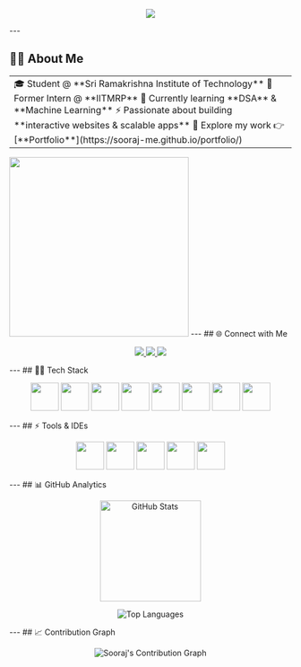 <p align="center">
<img src="https://readme-typing-svg.herokuapp.com?font=Fira+Code&pause=1000&color=00C9FF,F75C7E,9B5DE5,FF9933&center=true&vCenter=true&width=500&lines=Hi+there+👋+I'm+Sooraj+R+Nair;Welcome+to+my+GitHub!">
</p>
---

## 👨‍💻 About Me  
<table>
<tr>
<td>🎓 Student @ **Sri Ramakrishna Institute of Technology**  
💼 Former Intern @ **IITMRP**  
🌱 Currently learning **DSA** & **Machine Learning**  
⚡ Passionate about building **interactive websites & scalable apps**  
🔭 Explore my work 👉 [**Portfolio**](https://sooraj-me.github.io/portfolio/)  

</td></tr>
</table>

  <img width="320" src="https://media.giphy.com/media/qgQUggAC3Pfv687qPC/giphy.gif">
---
## 🌐 Connect with Me  
<p align="center">
  <a href="https://www.linkedin.com/in/sooraj-r-nair-38757925a" target="_blank">
    <img src="https://img.shields.io/badge/-LinkedIn-0077B5?style=for-the-badge&logo=linkedin&logoColor=white"/>
  </a>
  <a href="https://www.instagram.com/s_o_o_raj_04?igsh=aWwwYjBvOTJoZ2Vz" target="_blank">
    <img src="https://img.shields.io/badge/-Instagram-d62976?style=for-the-badge&logo=instagram&logoColor=white"/>
  </a>
  <a href="https://sooraj-me.github.io/portfolio/" target="_blank">
    <img src="https://img.shields.io/badge/-Portfolio-000000?style=for-the-badge&logo=vercel&logoColor=white"/>
  </a>
</p>
---
## 🧑‍💻 Tech Stack  

<p align="center">
  <img height="50" src="https://img.icons8.com/color/48/000000/python.png"/>
  <img height="50" src="https://img.icons8.com/color/48/000000/c-programming.png"/>
  <img height="50" src="https://img.icons8.com/color/48/000000/java-coffee-cup-logo.png"/>
  <img height="50" src="https://img.icons8.com/color/48/000000/html-5.png"/>
  <img height="50" src="https://img.icons8.com/color/48/000000/css3.png"/>
  <img height="50" src="https://img.icons8.com/color/48/000000/bootstrap.png"/>
  <img height="50" src="https://img.icons8.com/color/48/000000/javascript.png"/>
  <img height="50" src="https://img.icons8.com/color/48/000000/mysql-logo.png"/>
</p>  
---
## ⚡ Tools & IDEs  
<p align="center">
  <img height="50" src="https://img.icons8.com/color/48/000000/visual-studio-code-2019.png"/>
  <img height="50" src="https://img.icons8.com/color/48/000000/pycharm.png"/>
  <img height="50" src="https://img.icons8.com/color/480/notion--v1.png"/>
  <img height="50" src="https://img.shields.io/badge/Netlify-00C7B7?style=for-the-badge&logo=netlify&logoColor=white"/>
  <img height="50" src="https://img.icons8.com/glyph-neue/64/ffffff/github.png"/>
</p>  
---
## 📊 GitHub Analytics  
<p align="center">
  <img src="https://github-readme-stats.vercel.app/api?username=sooraj-me&show_icons=true&theme=radical" alt="GitHub Stats" height="180"/>
<!--  <img src="https://streak-stats.demolab.com?user=sooraj-me&theme=radical&hide_border=false" alt="GitHub Streak" height="180"/>-->
</p>
<p align="center">
  <img src="https://github-readme-stats.vercel.app/api/top-langs/?username=sooraj-me&layout=compact&theme=radical" alt="Top Languages"/>
</p>
---
## 📈 Contribution Graph  
<p align="center">
  <img src="https://github-readme-activity-graph.vercel.app/graph?username=sooraj-me&bg_color=0D1117&color=F75C7E&line=5BCDEC&point=FFFFFF&area=true&hide_border=true" alt="Sooraj's Contribution Graph"/>
</p>
</p>

